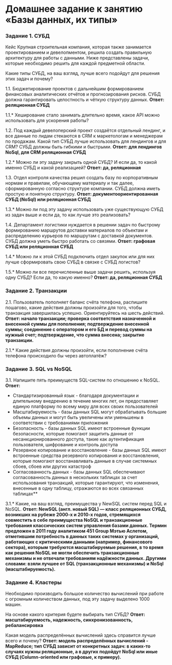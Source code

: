 # Домашнее задание к занятию «Базы данных, их типы»

### Задание 1. СУБД

Кейс
Крупная строительная компания, которая также занимается проектированием и девелопментом, решила создать правильную архитектуру для работы с данными. Ниже представлены задачи, которые необходимо решить для каждой предметной области.

Какие типы СУБД, на ваш взгляд, лучше всего подойдут для решения этих задач и почему?

1.1. Бюджетирование проектов с дальнейшим формированием финансовых аналитических отчётов и прогнозирования рисков. СУБД должна гарантировать целостность и чёткую структуру данных.
**Ответ: реляционная СУБД**

1.1.* Хеширование стало занимать длительно время, какое API можно использовать для ускорения работы?

1.2. Под каждый девелоперский проект создаётся отдельный лендинг, и все данные по лидам стекаются в CRM к маркетологам и менеджерам по продажам. Какой тип СУБД лучше использовать для лендингов и для CRM? СУБД должны быть гибкими и быстрыми.
**Ответ: для лендингов NoSql, для CRM реляционная СУБД**

1.2.* Можно ли эту задачу закрыть одной СУБД? И если да, то какой именно СУБД и какой реализацией?
**Ответ: да, реляционная**

1.3. Отдел контроля качества решил создать базу по корпоративным нормам и правилам, обучающему материалу и так далее, сформированную согласно структуре компании. СУБД должна иметь простую и понятную структуру.
**Ответ: документоориентированная СУБД (NoSql) или реляционная СУБД**

1.3.* Можно ли под эту задачу использовать уже существующую СУБД из задач выше и если да, то как лучше это реализовать?

1.4. Департамент логистики нуждается в решении задач по быстрому формированию маршрутов доставки материалов по объектам и распределению курьеров по маршрутам с доставкой документов. СУБД должна уметь быстро работать со связями.
**Ответ: графовая СУБД или реляционная СУБД**

1.4.* Можно ли к этой СУБД подключить отдел закупок или для них лучше сформировать свою СУБД в связке с СУБД логистов?

1.5.* Можно ли все перечисленные выше задачи решить, используя одну СУБД? Если да, то какую именно?
**Ответ: да, реляционная СУБД**


### Задание 2. Транзакции
2.1. Пользователь пополняет баланс счёта телефона, распишите пошагово, какие действия должны произойти для того, чтобы транзакция завершилась успешно. Ориентируйтесь на шесть действий.
**Ответ: начало транзакции; проверка соответствия назначенной и внесенной суммы для пополнения; подтверждение внесенной суммы; соединение с оператором и его БД и перевод суммы на нужный счет; подтверждение, что сумма внесена; закрытие транзакции.**

2.1.* Какие действия должны произойти, если пополнение счёта телефона происходило бы через автоплатёж?


### Задание 3. SQL vs NoSQL
3.1. Напишите пять преимуществ SQL-систем по отношению к NoSQL.
**Ответ:**
* Стандартизированный язык - благодаря документации и длительному внедрению в течение многих лет, он предоставляет единую платформу по всему миру для всех своих пользователей
* Масштабируемость - базы данных SQL могут обрабатывать большие объемы данных и могут быть увеличены или уменьшены в соответствии с требованиями приложения
* Безопасность - базы данных SQL имеют встроенные функции безопасности, которые помогают защитить данные от несанкционированного доступа, такие как аутентификация пользователя, шифрование и контроль доступа
* Резервное копирование и восстановление - базы данных SQL имеют встроенные средства резервного копирования и восстановления, которые помогают восстанавливать данные в случае системных сбоев, сбоев или других катастроф
* Согласованность данных - базы данных SQL обеспечивают согласованность данных в нескольких таблицах за счет использования транзакций, которые гарантируют, что изменения, внесенные в одну таблицу, отражаются во всех связанных таблицах**

3.1.* Какие, на ваш взгляд, преимущества у NewSQL систем перед SQL и NoSQL.
**Ответ: NewSQL (англ. новый SQL) — класс реляционных СУБД, возникших на рубеже 2000-х и 2010-х годов, стремящихся совместить в себе преимущества NoSQL и транзакционные требования классических систем управления базами данных. Термин предложен в 2011 году аналитиком 451 Group Мэтью Аслетом, отметившим потребность в данных таких системах у организаций, работающих с критическими данными (например, финансового сектора), которым требуются масштабируемые решения, в то время как решения NoSQL не могли обеспечить транзакционные механизмы и не отвечали требованиям надёжности данных. Другими словами: взяли лучшее от SQL (транзакционные механизмы) и NoSql (масштабируемость).**

### Задание 4. Кластеры
Необходимо производить большое количество вычислений при работе с огромным количеством данных, под эту задачу выделено 1000 машин.

На основе какого критерия будете выбирать тип СУБД?
**Ответ: масштабируемость, надежность, синхронизованность, ребалансировка**

Какая модель распределённых вычислений здесь справится лучше всего и почему?
**Ответ: модель распределённых вычислений - MapReduce; тип СУБД зависит от конкретных задач: в каких-то случаях нужны реляционные, а в других подойдут NoSql или иные СУБД (Column-oriented или графовые, к примеру).**
